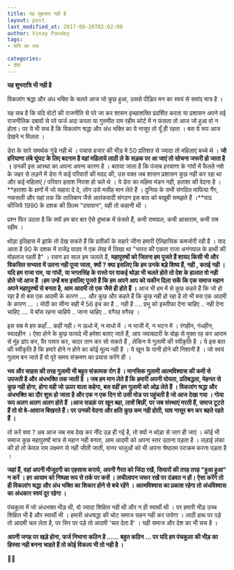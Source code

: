 ```yaml
---
title: यह सुप्रभात नही है
layout: post
last_modified_at: 2017-08-26T02:02:00
author: Vinay Pandey
tags:
- शनि का सच

categories:
- दीर्घ
---
```

**यह शुभरात्रि भी नही है**

विकलांग श्रद्धा और अंध भक्ति के चलते आज जो कुछ हुआ, उससे पीड़ित मन का स्वयं से सवांद मात्र है ।

यह सच है कि यदि वोटों की राजनीति से परे जा कर शासन इच्छाशक्ति प्रदर्शित करता या प्रशासन अपने तई राजनीतिक दबावों से परे फर्ज अदा करता या  गुरुमीत राम रहीम कोर्ट में न फंसता तो आज जो हुआ वो न होता। पर ये भी सच है कि विकलांग श्रद्धा और अंध भक्ति का ये नासूर तो यूँ ही रहता । बस ये रूप आज देखने न मिलता । 

डेरा के सारे समर्थक गुंडे नही थे ।  पचास हजार की भीड़ मे 50 प्रतिशत से ज्यादा तो महिलाएं बच्चे थे । **जो हरियाणा लंबे घूंघट के लिए बदनाम है वहां महिलाये लाठी ले के सड़क पर आ जाएं तो सोचना जरूरी हो जाता है ।** उनकी इस आस्था का अपना अपना कारण है । बताया जाता है कि पंजाब हरयाणा के गांवों में फैलते नशे के जहर से लड़ने में डेरा ने कई परिवारों की मदद की, उस वक्त जब शासन प्रशासन कुछ नही कर रहा था और कई महिलाएं / परिवार हताश निराश हो चले थे । ये डेरा का महिमा मंडन नही, हताशा की वेदना है । **हताशा के क्षणों में जो सहारा दे दे, लोग उसे मसीह मान लेते हैं । दुनिया के सभी संगठित माफिया गैंग, नकसली और यहां तक कि तालिबान जैसे आतंकवादी संगठन  इस बात को बखूबी समझते हैं ।**याद कीजिये 1990 के दशक की फ़िल्म "दयावान", यही तो कहानी थी । 

प्रश्न फिर उठता है कि क्यों हम बार बार ऐसे दुष्चक्र में फंसते हैं, कभी रामपाल, कभी आसाराम, कभी राम रहीम । 

थोड़ा इतिहास में झांके तो देख सकते हैं कि प्रतीकों के सहारे जीना हमारी ऐतिहासिक कमजोरी रही है । याद आता है 90 के दशक में राजेंद्र यादव ने एक लेख में लिखा था "भारत की एकता राजा अनंगपाल के हाथी की मोहताज रहती है" । रावण हर साल हम जलाते हैं, **महापुरुषों को जितना हम पूजते हैं शायद किसी भी और विकसित सभ्यता में उतना नही पूजा जाता, क्यों ? क्या इसलिए कि हम उनके बड़े शिष्य हैं, नही , कतई नही । यदि हम राजा राम, या गांधी, या भगतसिंह के रास्ते पर वाकई थोड़ा भी चलते होते तो देश के हालात वो नही होते जो आज हैं ।हम उन्हें बस इसलिए पूजते हैं कि हम अपने आप को यकीन दिला सकें कि एक समाज महान अपने महापुरुषों से बनता है, आम आदमी तो एक जैसे ही होते हैं ।** आज भी हम में से कुछ कहते हैं कि जो हो रहा है वो बस एक आदमी के कारण .... और कुछ और कहते हैं कि कुछ नही हो रहा है तो भी बस एक आदमी के कारण ... । मोदी का सीना सही में 56 इंच का है .. नही है .... प्रभु को इस्तीफा देना चाहिए .. नही देना चाहिए .... ये बॉस रहना चाहिये .. जाना चाहिए .. वगैरह वगैरह । 

इस सब मे हम कहाँ... कहीं नही। न ऊधो में, न माधो में । न भाजी में, न भटन में । रंगहीन, गंधहीन, स्वादहीन । ऐसा होने के कुछ फायदे भी हमेशा बताए जाते हैं, आप जवाबदारी के बोझ से मुक्त रह कर आराम से मुंह ढांप कर, पैर पसार कर, चादर तान कर सो सकते हैं , लेकिन ये गुलामी की स्वीकृति है । ये इस बात की स्वीकृति है कि हमारे होने न होने का कोई मूल्य नही है । ये खून के पानी होने की निशानी है । 
जो स्वयं गुलाम बन जाते हैं वो पूरे समय संक्रमण का प्रयास करेंगे ही । 

**भय और साहस की तरह गुलामी भी बहुत संक्रामक रोग है । मानसिक गुलामी आत्मविश्वास की कमी से उपजती है और अंधभक्ति तक जाती है । जब हम मान लेते हैं कि हमारी अपनी योयता, प्रतिबद्धता, मेहनत से कुछ नही होगा, होगा वही जो ऊपर वाला कहेगा, बस वहीं हम गुलामी को ओढ़ लेते हैं । विकलांग श्रद्धा और अंधभक्ति का दौर शुरू हो जाता है और एक न एक दिन वो उसी मोड पर पहुंचती है जो आज देखा गया । गोया रूप अलग अलग अलग होते हैं ।आज सडक़ं पर खून बहा, लाशें बिछीं, पर जब संस्थाएं मरती हैं, समाज टूटते हैं तो वो बे-आवाज  बिखरते हैं। पर उनकी वेदना और क्षति कुछ कम नही होती, घाव नासूर बन कर बहते रहते हैं ।**

तो करें क्या ? अब आज जब सब देख कर नींद उड़ ही गई है, तो क्यों न थोड़ा से जाग ही जाएं । कोई भी समाज कुछ महापुरुषों मात्र से महान नही बनता, आम आदमी को अपना स्तर उठाना पड़ता है । लड़ाई लंका की हो तो केवल राम लक्ष्मण से नही जीती जाती, वानर भालुओं को भी अपना श्रेष्ठतम पराक्रम करना पड़ता है । 

 **जहां हैं, वहां अपनी मौजूदगी का एहसास कराये, अपनी गैरत को जिंदा रखें, सियारों की तरह तरह "हुआ हुआ" न करें । हर आयाम को निष्पक्ष रूप से तर्क पर कसें । लचीलापन जरूर रखें पर दंडवत न हों। ऐसा करेंगे तो ही विकलांग श्रद्धा और अंध भक्ति का शिकार होने से बचे रहेंगे । आत्मविश्वास का प्रकाश रहेगा तो अंधविश्वास का अंधकार स्वयं दूर रहेगा ।**

पंचकूला में जो अंधभक्त भीड़ थी, वो ज्यादा शिक्षित नही थी और न ही स्वार्थी थी । पर हमारी भीड़ उच्च शिक्षित भी है और स्वार्थी भी । हमारी अंधश्रद्धा की चोट समाज सहन नही कर पायेगा । लाठी हाथ पर पड़े तो आदमी चल लेता है, पर सिर पर पड़े तो आदमी 'चल देता है' । यही समाज और देश का भी सच है । 

**अपनी जगह पर खड़े होना, फर्ज निभाना कठिन है ...... बहुत कठिन ... पर यदि हम पंचकूला की भीड़ का हिस्सा नही बनना चाहते हैं तो कोई विकल्प भी तो नही है ।**

🙏🙏


